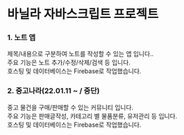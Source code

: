 # 바닐라 자바스크립트 프로젝트
   
### 1. 노트 앱
제목/내용으로 구분하여 노트를 작성할 수 있는 앱 입니다..  
주요 기능은 노트 추가/수정/삭제/검색 등 입니다.  
호스팅 및 데이터베이스는 Firebase로 작업했습니다.

### 2. 중고나라(22.01.11 ~ / 중단)
중고 물건을 구매/판매할 수 있는 커뮤니티 입니다.  
주요 기능은 판매글작성, 카테고리 별 물품분류, 유저관리 등 입니다.  
호스팅 및 데이터베이스는 Firebase로 작업했습니다.  


